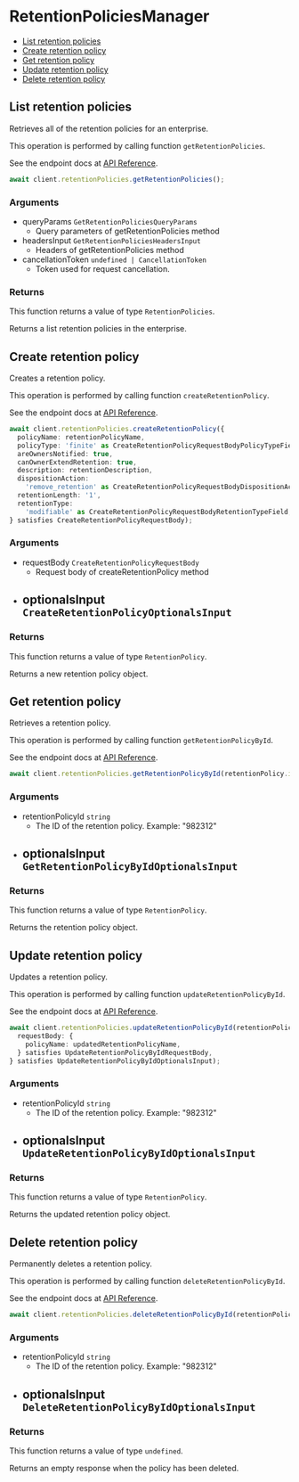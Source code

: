 # RetentionPoliciesManager

- [List retention policies](#list-retention-policies)
- [Create retention policy](#create-retention-policy)
- [Get retention policy](#get-retention-policy)
- [Update retention policy](#update-retention-policy)
- [Delete retention policy](#delete-retention-policy)

## List retention policies

Retrieves all of the retention policies for an enterprise.

This operation is performed by calling function `getRetentionPolicies`.

See the endpoint docs at
[API Reference](https://developer.box.com/reference/get-retention-policies/).

<!-- sample get_retention_policies -->

```ts
await client.retentionPolicies.getRetentionPolicies();
```

### Arguments

- queryParams `GetRetentionPoliciesQueryParams`
  - Query parameters of getRetentionPolicies method
- headersInput `GetRetentionPoliciesHeadersInput`
  - Headers of getRetentionPolicies method
- cancellationToken `undefined | CancellationToken`
  - Token used for request cancellation.

### Returns

This function returns a value of type `RetentionPolicies`.

Returns a list retention policies in the enterprise.

## Create retention policy

Creates a retention policy.

This operation is performed by calling function `createRetentionPolicy`.

See the endpoint docs at
[API Reference](https://developer.box.com/reference/post-retention-policies/).

<!-- sample post_retention_policies -->

```ts
await client.retentionPolicies.createRetentionPolicy({
  policyName: retentionPolicyName,
  policyType: 'finite' as CreateRetentionPolicyRequestBodyPolicyTypeField,
  areOwnersNotified: true,
  canOwnerExtendRetention: true,
  description: retentionDescription,
  dispositionAction:
    'remove_retention' as CreateRetentionPolicyRequestBodyDispositionActionField,
  retentionLength: '1',
  retentionType:
    'modifiable' as CreateRetentionPolicyRequestBodyRetentionTypeField,
} satisfies CreateRetentionPolicyRequestBody);
```

### Arguments

- requestBody `CreateRetentionPolicyRequestBody`
  - Request body of createRetentionPolicy method
- optionalsInput `CreateRetentionPolicyOptionalsInput`
  -

### Returns

This function returns a value of type `RetentionPolicy`.

Returns a new retention policy object.

## Get retention policy

Retrieves a retention policy.

This operation is performed by calling function `getRetentionPolicyById`.

See the endpoint docs at
[API Reference](https://developer.box.com/reference/get-retention-policies-id/).

<!-- sample get_retention_policies_id -->

```ts
await client.retentionPolicies.getRetentionPolicyById(retentionPolicy.id);
```

### Arguments

- retentionPolicyId `string`
  - The ID of the retention policy. Example: "982312"
- optionalsInput `GetRetentionPolicyByIdOptionalsInput`
  -

### Returns

This function returns a value of type `RetentionPolicy`.

Returns the retention policy object.

## Update retention policy

Updates a retention policy.

This operation is performed by calling function `updateRetentionPolicyById`.

See the endpoint docs at
[API Reference](https://developer.box.com/reference/put-retention-policies-id/).

<!-- sample put_retention_policies_id -->

```ts
await client.retentionPolicies.updateRetentionPolicyById(retentionPolicy.id, {
  requestBody: {
    policyName: updatedRetentionPolicyName,
  } satisfies UpdateRetentionPolicyByIdRequestBody,
} satisfies UpdateRetentionPolicyByIdOptionalsInput);
```

### Arguments

- retentionPolicyId `string`
  - The ID of the retention policy. Example: "982312"
- optionalsInput `UpdateRetentionPolicyByIdOptionalsInput`
  -

### Returns

This function returns a value of type `RetentionPolicy`.

Returns the updated retention policy object.

## Delete retention policy

Permanently deletes a retention policy.

This operation is performed by calling function `deleteRetentionPolicyById`.

See the endpoint docs at
[API Reference](https://developer.box.com/reference/delete-retention-policies-id/).

<!-- sample delete_retention_policies_id -->

```ts
await client.retentionPolicies.deleteRetentionPolicyById(retentionPolicy.id);
```

### Arguments

- retentionPolicyId `string`
  - The ID of the retention policy. Example: "982312"
- optionalsInput `DeleteRetentionPolicyByIdOptionalsInput`
  -

### Returns

This function returns a value of type `undefined`.

Returns an empty response when the policy has been deleted.
